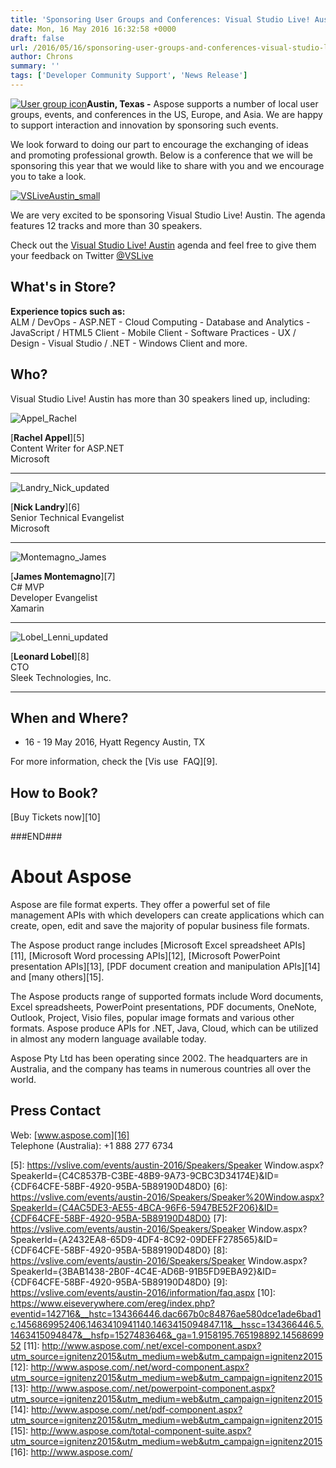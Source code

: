 ```yaml
---
title: 'Sponsoring User Groups and Conferences: Visual Studio Live! Austin'
date: Mon, 16 May 2016 16:32:58 +0000
draft: false
url: /2016/05/16/sponsoring-user-groups-and-conferences-visual-studio-live-austin/
author: Chrons
summary: ''
tags: ['Developer Community Support', 'News Release']
---
```


[![User group icon][1]](https://blog.aspose.com/wp-content/uploads/sites/2/2011/08/user-group-icon.png)**Austin, Texas -** Aspose supports a number of local user groups, events, and conferences in the US, Europe, and Asia. We are happy to support interaction and innovation by sponsoring such events.

We look forward to doing our part to encourage the exchanging of ideas and promoting professional growth. Below is a conference that we will be sponsoring this year that we would like to share with you and we encourage you to take a look.

[![][2]](https://vslive.com/events/austin-2016/home.aspx)

We are very excited to be sponsoring Visual Studio Live! Austin. The agenda features 12 tracks and more than 30 speakers.

Check out the [Visual Studio Live! Austin][3] agenda and feel free to give them your feedback on Twitter [@VSLive][4]

## What's in Store?

**Experience topics such as:**  
ALM / DevOps - ASP.NET - Cloud Computing - Database and Analytics - JavaScript / HTML5 Client - Mobile Client - Software Practices - UX / Design - Visual Studio / .NET - Windows Client and more.

## Who?

Visual Studio Live! Austin has more than 30 speakers lined up, including:

  

![](https://blog.aspose.com/wp-content/uploads/sites/2/2016/05/Appel_Rachel.png "Appel_Rachel")

[**Rachel Appel**][5]  
Content Writer for ASP.NET  
Microsoft

* * *

![](https://blog.aspose.com/wp-content/uploads/sites/2/2016/05/Landry_Nick_updated.jpg "Landry_Nick_updated")

[**Nick Landry**][6]  
Senior Technical Evangelist  
Microsoft

* * *

![](https://blog.aspose.com/wp-content/uploads/sites/2/2016/05/Montemagno_James1.png "Montemagno_James")

[**James Montemagno**][7]  
C# MVP  
Developer Evangelist  
Xamarin

* * *

![](https://blog.aspose.com/wp-content/uploads/sites/2/2016/05/Lobel_Lenni_updated.png "Lobel_Lenni_updated")

[**Leonard Lobel**][8]  
CTO  
Sleek Technologies, Inc.

* * *

## When and Where?

*   16 - 19 May 2016, Hyatt Regency Austin, TX

For more information, check the [Vis use  FAQ][9].

## How to Book?

[Buy Tickets now][10]

###END###

# About Aspose

Aspose are file format experts. They offer a powerful set of file management APIs with which developers can create applications which can create, open, edit and save the majority of popular business file formats.

The Aspose product range includes [Microsoft Excel spreadsheet APIs][11], [Microsoft Word processing APIs][12], [Microsoft PowerPoint presentation APIs][13], [PDF document creation and manipulation APIs][14] and [many others][15].

The Aspose products range of supported formats include Word documents, Excel spreadsheets, PowerPoint presentations, PDF documents, OneNote, Outlook, Project, Visio files, popular image formats and various other formats. Aspose produce APIs for .NET, Java, Cloud, which can be utilized in almost any modern language available today.

Aspose Pty Ltd has been operating since 2002. The headquarters are in Australia, and the company has teams in numerous countries all over the world.

## Press Contact

Web: [www.aspose.com][16]  
Telephone (Australia): +1 888 277 6734




[1]: https://blog.aspose.com/wp-content/uploads/sites/2/2011/08/user-group-icon.png "User group icon"
[2]: https://blog.aspose.com/wp-content/uploads/sites/2/2016/05/VSLiveAustin_small-300x250.jpg "VSLiveAustin_small"
[3]: https://vslive.com/events/austin-2016/sessions/session-list.aspx
[4]: https://twitter.com/VSLive
[5]: https://vslive.com/events/austin-2016/Speakers/Speaker Window.aspx?SpeakerId={C4C8537B-C3BE-48B9-9A73-9CBC3D34174E}&ID={CDF64CFE-58BF-4920-95BA-5B89190D48D0}
[6]: https://vslive.com/events/austin-2016/Speakers/Speaker%20Window.aspx?SpeakerId={C4AC5DE3-AE55-4BCA-96F6-5947BE52F206}&ID={CDF64CFE-58BF-4920-95BA-5B89190D48D0}
[7]: https://vslive.com/events/austin-2016/Speakers/Speaker Window.aspx?SpeakerId={A2432EA8-65D9-4DF4-8C92-09DEFF278565}&ID={CDF64CFE-58BF-4920-95BA-5B89190D48D0}
[8]: https://vslive.com/events/austin-2016/Speakers/Speaker Window.aspx?SpeakerId={3BAB1438-2B0F-4C4E-AD6B-91B5FD9EBA92}&ID={CDF64CFE-58BF-4920-95BA-5B89190D48D0}
[9]: https://vslive.com/events/austin-2016/information/faq.aspx
[10]: https://www.eiseverywhere.com/ereg/index.php?eventid=142716&__hstc=134366446.dac667b0c84876ae580dce1ade6bad1c.1456869952406.1463410941140.1463415094847.11&__hssc=134366446.5.1463415094847&__hsfp=1527483646&_ga=1.9158195.765198892.1456869952
[11]: http://www.aspose.com/.net/excel-component.aspx?utm_source=ignitenz2015&utm_medium=web&utm_campaign=ignitenz2015
[12]: http://www.aspose.com/.net/word-component.aspx?utm_source=ignitenz2015&utm_medium=web&utm_campaign=ignitenz2015
[13]: http://www.aspose.com/.net/powerpoint-component.aspx?utm_source=ignitenz2015&utm_medium=web&utm_campaign=ignitenz2015
[14]: http://www.aspose.com/.net/pdf-component.aspx?utm_source=ignitenz2015&utm_medium=web&utm_campaign=ignitenz2015
[15]: http://www.aspose.com/total-component-suite.aspx?utm_source=ignitenz2015&utm_medium=web&utm_campaign=ignitenz2015
[16]: http://www.aspose.com/



